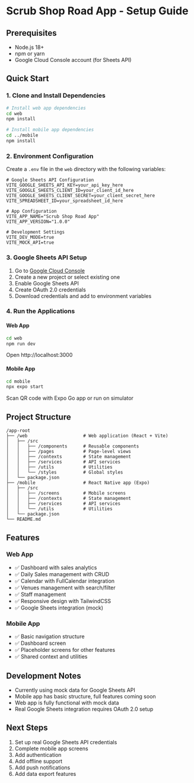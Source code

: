# Scrub Shop Road App - Setup Guide

## Prerequisites

- Node.js 18+ 
- npm or yarn
- Google Cloud Console account (for Sheets API)

## Quick Start

### 1. Clone and Install Dependencies

```bash
# Install web app dependencies
cd web
npm install

# Install mobile app dependencies
cd ../mobile
npm install
```

### 2. Environment Configuration

Create a `.env` file in the `web` directory with the following variables:

```env
# Google Sheets API Configuration
VITE_GOOGLE_SHEETS_API_KEY=your_api_key_here
VITE_GOOGLE_SHEETS_CLIENT_ID=your_client_id_here
VITE_GOOGLE_SHEETS_CLIENT_SECRET=your_client_secret_here
VITE_SPREADSHEET_ID=your_spreadsheet_id_here

# App Configuration
VITE_APP_NAME="Scrub Shop Road App"
VITE_APP_VERSION="1.0.0"

# Development Settings
VITE_DEV_MODE=true
VITE_MOCK_API=true
```

### 3. Google Sheets API Setup

1. Go to [Google Cloud Console](https://console.cloud.google.com/)
2. Create a new project or select existing one
3. Enable Google Sheets API
4. Create OAuth 2.0 credentials
5. Download credentials and add to environment variables

### 4. Run the Applications

#### Web App
```bash
cd web
npm run dev
```
Open http://localhost:3000

#### Mobile App
```bash
cd mobile
npx expo start
```
Scan QR code with Expo Go app or run on simulator

## Project Structure

```
/app-root
├── /web                     # Web application (React + Vite)
│   ├── /src
│   │   ├── /components      # Reusable components
│   │   ├── /pages           # Page-level views
│   │   ├── /contexts        # State management
│   │   ├── /services        # API services
│   │   ├── /utils           # Utilities
│   │   └── /styles          # Global styles
│   └── package.json
├── /mobile                  # React Native app (Expo)
│   ├── /src
│   │   ├── /screens         # Mobile screens
│   │   ├── /contexts        # State management
│   │   ├── /services        # API services
│   │   └── /utils           # Utilities
│   └── package.json
└── README.md
```

## Features

### Web App
- ✅ Dashboard with sales analytics
- ✅ Daily Sales management with CRUD
- ✅ Calendar with FullCalendar integration
- ✅ Venues management with search/filter
- ✅ Staff management
- ✅ Responsive design with TailwindCSS
- ✅ Google Sheets integration (mock)

### Mobile App
- ✅ Basic navigation structure
- ✅ Dashboard screen
- ✅ Placeholder screens for other features
- ✅ Shared context and utilities

## Development Notes

- Currently using mock data for Google Sheets API
- Mobile app has basic structure, full features coming soon
- Web app is fully functional with mock data
- Real Google Sheets integration requires OAuth 2.0 setup

## Next Steps

1. Set up real Google Sheets API credentials
2. Complete mobile app screens
3. Add authentication
4. Add offline support
5. Add push notifications
6. Add data export features 